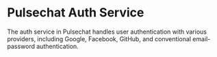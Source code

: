 # Pulsechat Auth Service

The auth service in Pulsechat handles user authentication with various providers, including Google, Facebook, GitHub, and conventional email-password authentication.
